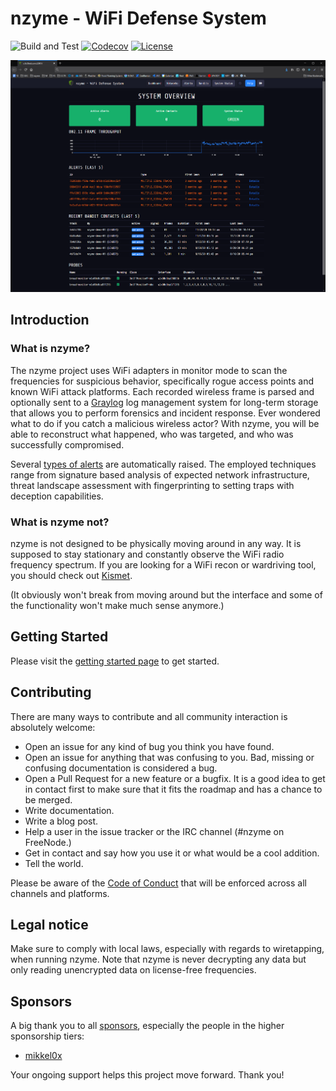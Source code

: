 # nzyme - WiFi Defense System
![Build and Test](https://github.com/lennartkoopmann/nzyme/workflows/Build%20and%20Test/badge.svg)
[![Codecov](https://img.shields.io/codecov/c/github/lennartkoopmann/nzyme.svg)](https://codecov.io/gh/lennartkoopmann/nzyme/)
[![License](https://img.shields.io/badge/license-SSPL-brightgreen)](http://www.mongodb.com/licensing/server-side-public-license)

![Screenshot](screenshot.png)

## Introduction

### What is nzyme?

The nzyme project uses WiFi adapters in monitor mode to scan the frequencies for suspicious behavior, specifically rogue access points and known WiFi attack platforms. Each recorded wireless frame is parsed and optionally sent to a [Graylog](https://www.graylog.org/) log management system for long-term storage that allows you to perform forensics and incident response. Ever wondered what to do if you catch a malicious wireless actor? With nzyme, you will be able to reconstruct what happened, who was targeted, and who was successfully compromised.

Several [types of alerts](https://go.nzyme.org/alerting) are automatically raised. The employed techniques range from signature based analysis of expected network infrastructure, threat landscape assessment with fingerprinting to setting traps with deception capabilities.

### What is nzyme not?

nzyme is not designed to be physically moving around in any way. It is supposed to stay stationary and constantly observe the WiFi radio frequency spectrum. If you are looking for a WiFi recon or wardriving tool, you should check out [Kismet](https://www.kismetwireless.net/).

(It obviously won't break from moving around but the interface and some of the functionality won't make much sense anymore.)

## Getting Started

Please visit the [getting started page](https://www.nzyme.org/docs/intro) to get started.

## Contributing

There are many ways to contribute and all community interaction is absolutely welcome:

* Open an issue for any kind of bug you think you have found.
* Open an issue for anything that was confusing to you. Bad, missing or confusing documentation is considered a bug.
* Open a Pull Request for a new feature or a bugfix. It is a good idea to get in contact first to make sure that it fits the roadmap and has a chance to be merged.
* Write documentation.
* Write a blog post.
* Help a user in the issue tracker or the IRC channel (#nzyme on FreeNode.)
* Get in contact and say how you use it or what would be a cool addition.
* Tell the world.

Please be aware of the [Code of Conduct](CODE_OF_CONDUCT.md) that will be enforced across all channels and platforms.

## Legal notice

Make sure to comply with local laws, especially with regards to wiretapping, when running nzyme. Note that nzyme is never decrypting any data but only reading unencrypted data on license-free frequencies.

## Sponsors

A big thank you to all [sponsors](https://github.com/sponsors/lennartkoopmann), especially the people in the higher sponsorship tiers:

* [mikkel0x](https://github.com/mikkel0x)

Your ongoing support helps this project move forward. Thank you!
